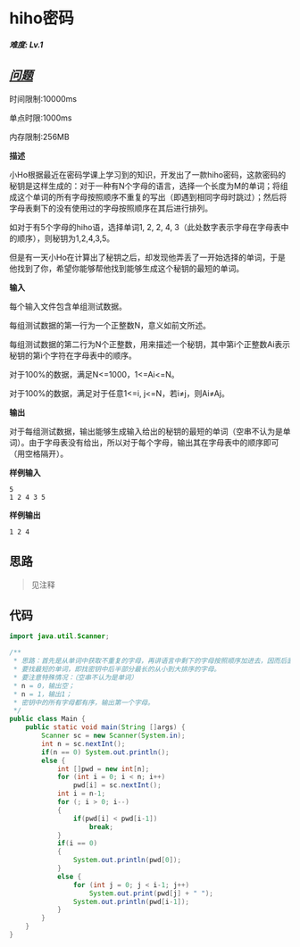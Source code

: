 # hiho密码

_**难度: Lv.1**_

## _[问题](http://hihocoder.com/problemset/problem/1283)_
时间限制:10000ms

单点时限:1000ms

内存限制:256MB

**描述**

小Ho根据最近在密码学课上学习到的知识，开发出了一款hiho密码，这款密码的秘钥是这样生成的：对于一种有N个字母的语言，选择一个长度为M的单词；将组成这个单词的所有字母按照顺序不重复的写出（即遇到相同字母时跳过）；然后将字母表剩下的没有使用过的字母按照顺序在其后进行排列。

如对于有5个字母的hiho语，选择单词1, 2, 2, 4, 3（此处数字表示字母在字母表中的顺序），则秘钥为1,2,4,3,5。

但是有一天小Ho在计算出了秘钥之后，却发现他弄丢了一开始选择的单词，于是他找到了你，希望你能够帮他找到能够生成这个秘钥的最短的单词。

**输入**

每个输入文件包含单组测试数据。

每组测试数据的第一行为一个正整数N，意义如前文所述。

每组测试数据的第二行为N个正整数，用来描述一个秘钥，其中第i个正整数Ai表示秘钥的第i个字符在字母表中的顺序。

对于100%的数据，满足N<=1000，1<=Ai<=N。

对于100%的数据，满足对于任意1<=i, j<=N，若i≠j，则Ai≠Aj。

**输出**

对于每组测试数据，输出能够生成输入给出的秘钥的最短的单词（空串不认为是单词）。由于字母表没有给出，所以对于每个字母，输出其在字母表中的顺序即可（用空格隔开）。

**样例输入**
```
5
1 2 4 3 5
```
**样例输出**
```
1 2 4
```

## 思路

> 见注释

## 代码
```java
import java.util.Scanner;

/**
 * 思路：首先是从单词中获取不重复的字母，再讲语言中剩下的字母按照顺序加进去，因而后面的字母是有顺序的，即从小到大。
 * 要找最短的单词，即找密钥中后半部分最长的从小到大排序的字母。
 * 要注意特殊情况：（空串不认为是单词）
 * n = 0，输出空；
 * n = 1，输出1；
 * 密钥中的所有字母都有序，输出第一个字母。
 */
public class Main {
    public static void main(String []args) {
        Scanner sc = new Scanner(System.in);
        int n = sc.nextInt();
        if(n == 0) System.out.println();
        else {
            int []pwd = new int[n];
            for (int i = 0; i < n; i++)
                pwd[i] = sc.nextInt();
            int i = n-1;
            for (; i > 0; i--)
            {
                if(pwd[i] < pwd[i-1])
                    break;
            }
            if(i == 0)
            {
                System.out.println(pwd[0]);
            }
            else {
                for (int j = 0; j < i-1; j++)
                    System.out.print(pwd[j] + " ");
                System.out.println(pwd[i-1]);
            }
        }
    }
}
```